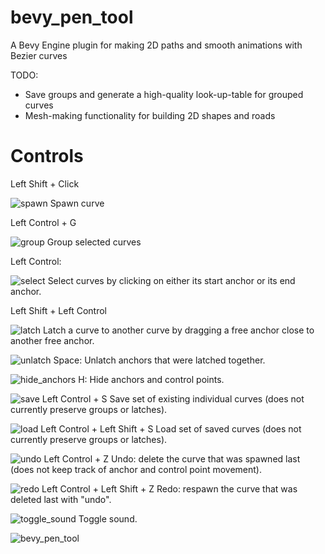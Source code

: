 # bevy_pen_tool
A Bevy Engine plugin for making 2D paths and smooth animations with Bezier curves

TODO:
- Save groups and generate a high-quality look-up-table for grouped curves
- Mesh-making functionality for building 2D shapes and roads

# Controls
Left Shift + Click

![spawn](https://user-images.githubusercontent.com/6177048/133933744-aafdf2cd-9c56-4310-8704-4baa73e376b6.png)
Spawn curve 



Left Control + G

![group](https://user-images.githubusercontent.com/6177048/133933726-dd9394b8-7742-491f-88a3-43d4a06a2967.png)
Group selected curves



Left Control: 

![select](https://user-images.githubusercontent.com/6177048/133933742-63a11995-ceee-4747-8910-e0210a4fc277.png)
Select curves by clicking on either its start anchor or its end anchor.



Left Shift + Left Control

![latch](https://user-images.githubusercontent.com/6177048/133933734-41806eb3-d507-4aa9-88ec-915f60bd1dbf.png)
  Latch a curve to another curve by dragging a free anchor close to another free anchor.


![unlatch](https://user-images.githubusercontent.com/6177048/133933752-9f935b91-c8a1-4682-98e7-7e86459dcdea.png)
Space:                      Unlatch anchors that were latched together.


![hide_anchors](https://user-images.githubusercontent.com/6177048/133933733-fd83ac0c-aadc-4028-a1fd-68c0028a8b60.png)
H:                          Hide anchors and control points.


![save](https://user-images.githubusercontent.com/6177048/133933741-591d12c7-b7b2-4479-8f39-3da4d7a3f293.png)
Left Control + S
Save set of existing individual curves (does not currently preserve groups or latches).

![load](https://user-images.githubusercontent.com/6177048/133933736-6bed8165-fe08-4401-9bb1-e580d2f3e31a.png)
Left Control + Left Shift + S
Load set of saved curves (does not currently preserve groups or latches).

![undo](https://user-images.githubusercontent.com/6177048/133933750-47820fb4-8e1b-4a57-aa4a-e60fa3bee66c.png)
Left Control + Z
Undo: delete the curve that was spawned last (does not keep track of anchor and control point movement).

![redo](https://user-images.githubusercontent.com/6177048/133933739-a72e308d-c2d7-4ecc-a9cc-daf0b19fa0d6.png)
Left Control + Left Shift + Z
Redo: respawn the curve that was deleted last with "undo".

![toggle_sound](https://user-images.githubusercontent.com/6177048/133933748-4769bd96-f6c6-4863-9de5-e283f614b6f4.png)
Toggle sound.




![bevy_pen_tool](https://user-images.githubusercontent.com/6177048/133935702-ac72da4f-4470-4c8d-ab14-ab9724f1b201.gif)





